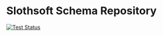 Slothsoft Schema Repository
===========================
[![Test Status](../../actions/workflows/ci-tests.yml/badge.svg)](../../actions/workflows/ci-tests.yml)